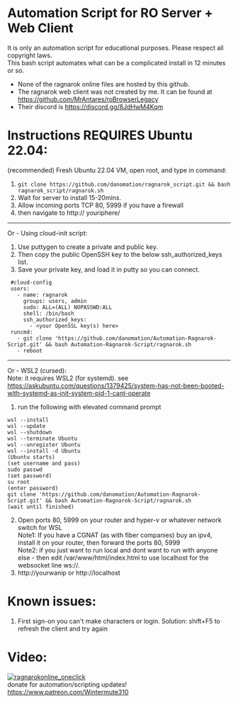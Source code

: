 # Automation Script for RO Server + Web Client
It is only an automation script for educational purposes. Please respect all copyright laws.  
This bash script automates what can be a complicated install in 12 minutes or so.  
* None of the ragnarok online files are hosted by this github.  
* The ragnarok web client was not created by me. It can be found at https://github.com/MrAntares/roBrowserLegacy  
* Their discord is https://discord.gg/8JdHwM4Kqm  

# Instructions REQUIRES Ubuntu 22.04:
(recommended) Fresh Ubuntu 22.04 VM, open root, and type in command:  
1. ```git clone https://github.com/danomation/ragnarok_script.git && bash ragnarok_script/ragnarok.sh  ```
2. Wait for server to install 15-20mins.
3. Allow incoming ports TCP 80, 5999 if you have a firewall 
4. then navigate to http:// youriphere/ 
---
Or - Using cloud-init script:  
1. Use puttygen to create a private and public key. 
2. Then copy the public OpenSSH key to the below ssh_authorized_keys list.
3. Save your private key, and load it in putty so you can connect.
```
 #cloud-config
 users:
   - name: ragnarok
     groups: users, admin
     sudo: ALL=(ALL) NOPASSWD:ALL
     shell: /bin/bash
     ssh_authorized_keys:
       - <your OpenSSL key(s) here>
 runcmd:
   - git clone 'https://github.com/danomation/Automation-Ragnarok-Script.git' && bash Automation-Ragnarok-Script/ragnarok.sh
   - reboot
```
---
Or - WSL2 (cursed):  
Note: it requires WSL2 (for systemd). see https://askubuntu.com/questions/1379425/system-has-not-been-booted-with-systemd-as-init-system-pid-1-cant-operate 
1. run the following with elevated command prompt
```
wsl --install
wsl --update
wsl --shutdown
wsl --terminate Ubuntu
wsl --unregister Ubuntu
wsl --install -d Ubuntu
(Ubuntu starts) 
(set username and pass) 
sudo passwd
(set password)
su root
(enter password)
git clone 'https://github.com/danomation/Automation-Ragnarok-Script.git' && bash Automation-Ragnarok-Script/ragnarok.sh
(wait until finished)
``` 
2. Open ports 80, 5999 on your router and hyper-v or whatever network switch for WSL  
Note1: If you have a CGNAT (as with fiber companies) buy an ipv4, install it on your router, then forward the ports 80, 5999  
Note2: if you just want to run local and dont want to run with anyone else - then edit /var/www/html/index.html to use localhost for the websocket line ws://. 
3. http://yourwanip or http://localhost

# Known issues:  
1. First sign-on you can't make characters or login. 
Solution: shift+F5 to refresh the client and try again  

# Video:  

[![ragnarokonline_oneclick](https://img.youtube.com/vi/HSR538rZhXM/0.jpg)](https://www.youtube.com/watch?v=HSR538rZhXM)  
donate for automation/scripting updates! https://www.patreon.com/Wintermute310  

